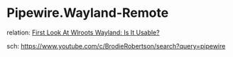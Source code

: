 # Pipewire.Wayland-Remote
relation: [First Look At Wlroots Wayland: Is It Usable?](https://youtu.be/0BLH1QMtiBA)

sch: https://www.youtube.com/c/BrodieRobertson/search?query=pipewire

